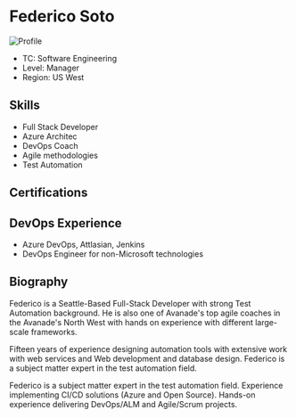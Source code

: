 # Federico Soto

![Profile](/federico.soto/images/profile.jpg)

* TC: Software Engineering
* Level: Manager
* Region: US West

## Skills

* Full Stack Developer
* Azure Architec
* DevOps Coach
* Agile methodologies
* Test Automation

## Certifications

## DevOps Experience

* Azure DevOps, Attlasian, Jenkins
* DevOps Engineer for non-Microsoft technologies

## Biography

Federico is a Seattle-Based Full-Stack Developer with strong Test Automation background. He is also one of Avanade's top agile coaches in the Avanade's North West with hands on experience with different large-scale frameworks.

Fifteen years of experience designing automation tools with extensive work with web services and Web development and database design. Federico is a subject matter expert in the test automation field.

Federico is a subject matter expert in the test automation field. Experience implementing CI/CD solutions (Azure and Open Source). Hands-on experience delivering DevOps/ALM and Agile/Scrum projects. 
